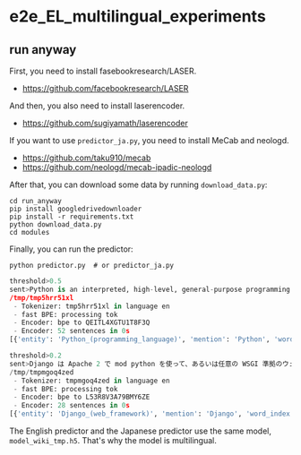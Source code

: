 # e2e_EL_multilingual_experiments

## run anyway

First, you need to install fasebookresearch/LASER.

- https://github.com/facebookresearch/LASER

And then, you also need to install laserencoder.

- https://github.com/sugiyamath/laserencoder

If you want to use ```predictor_ja.py```, you need to install MeCab and neologd.

- https://github.com/taku910/mecab
- https://github.com/neologd/mecab-ipadic-neologd

After that, you can download some data by running ```download_data.py```:

```
cd run_anyway
pip install googledrivedownloader
pip install -r requirements.txt
python download_data.py
cd modules
```

Finally, you can run the predictor:

```
python predictor.py  # or predictor_ja.py
```

```python
threshold>0.5
sent>Python is an interpreted, high-level, general-purpose programming language. Created by Guido van Rossum and first released in 1991, Python's design philosophy emphasizes code readability with its notable use of significant whitespace. Its language constructs and object-oriented approach aims to help programmers write clear, logical code for small and large-scale projects.
/tmp/tmp5hrr51xl
 - Tokenizer: tmp5hrr51xl in language en
 - fast BPE: processing tok
 - Encoder: bpe to QEITL4XGTU1T8F3Q
 - Encoder: 52 sentences in 0s
[{'entity': 'Python_(programming_language)', 'mention': 'Python', 'word_index': (0, 1)}, {'entity': 'Python_(programming_language)', 'mention': 'Python', 'word_index': (22, 23)}, {'entity': 'Programming_language', 'mention': 'programming language', 'word_index': (8, 10)}, {'entity': 'General-purpose_programming_language', 'mention': 'general-purpose programming language', 'word_index': (7, 10)}, {'entity': 'Guido_van_Rossum', 'mention': 'Guido van Rossum', 'word_index': (13, 16)}]
```

```python
threshold>0.2
sent>Django は Apache 2 で mod python を使って、あるいは任意の WSGI 準拠のウェブサーバで動作させることができる。NginxとuWSGIでも動作が可能となっている。 Django は FastCGI サーバを起動することができ、FastCGI をサポートする任意のウェブサーバのバックエンドで使用することができる。
/tmp/tmpmgoq4zed
 - Tokenizer: tmpmgoq4zed in language en
 - fast BPE: processing tok
 - Encoder: bpe to L53R8V3A79BMY6ZE
 - Encoder: 28 sentences in 0s
[{'entity': 'Django_(web_framework)', 'mention': 'Django', 'word_index': (0, 1)}, {'entity': 'Web_Server_Gateway_Interface', 'mention': 'WSGI', 'word_index': (14, 15)}, {'entity': 'Web_server', 'mention': 'ウェブサーバ', 'word_index': (17, 18)}, {'entity': 'Nginx', 'mention': 'Nginx', 'word_index': (26, 27)}, {'entity': 'UWSGI', 'mention': 'uWSGI', 'word_index': (28, 29)}, {'entity': 'Django_(web_framework)', 'mention': 'Django', 'word_index': (39, 40)}, {'entity': 'FastCGI', 'mention': 'FastCGI', 'word_index': (41, 42)}, {'entity': 'Server_(computing)', 'mention': 'サーバ', 'word_index': (42, 43)}, {'entity': 'FastCGI', 'mention': 'FastCGI', 'word_index': (50, 51)}, {'entity': 'Web_server', 'mention': 'ウェブサーバ', 'word_index': (56, 57)}, {'entity': 'Front_and_back_ends', 'mention': 'バックエンド', 'word_index': (58, 59)}]
```


The English predictor and the Japanese predictor use the same model, ```model_wiki_tmp.h5```. That's why the model is multilingual.
